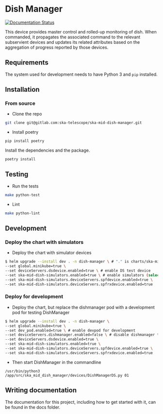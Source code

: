 Dish Manager
============

[![Documentation Status](https://readthedocs.org/projects/ska-telescope-ska-mid-dish-manager/badge/?version=latest)](https://developer.skao.int/projects/ska-mid-dish-manager/en/latest/?badge=latest)

This device provides master control and rolled-up monitoring of dish. When commanded, it propagates the associated command to the relevant subservient devices and updates its related attributes based on the aggregation of progress reported by those devices.

## Requirements

The system used for development needs to have Python 3 and `pip` installed.

## Installation

### From source

- Clone the repo

```bash
git clone git@gitlab.com:ska-telescope/ska-mid-dish-manager.git
```

- Install poetry

```bash
pip install poetry
```

Install the dependencies and the package.

```bash
poetry install
```

## Testing

- Run the tests

```bash
make python-test
```

- Lint

```bash
make python-lint
```

## Development

### Deploy the chart with simulators

- Deploy the chart with simulator devices

```bash
$ helm upgrade --install dev . -n dish-manager \ # "." is charts/ska-mid-dish-manager
--set global.minikube=true \
--set deviceServers.dsdevice.enabled=true \ # enable DS test device
--set ska-mid-dish-simulators.enabled=true \ # enable simulators (select which simulator to deploy below)
--set ska-mid-dish-simulators.deviceServers.spfdevice.enabled=true \
--set ska-mid-dish-simulators.deviceServers.spfrxdevice.enabled=true
```

### Deploy for development

- Deploy the chart, but replace the dishmanager pod with a development pod for testing DishManager

```bash
$ helm upgrade --install dev . -n dish-manager \
--set global.minikube=true \
--set dev_pod.enabled=true \ # enable devpod for development
--set deviceServers.dishmanager.enabled=false \ # disable dishmanager to use devpod
--set deviceServers.dsdevice.enabled=true \
--set ska-mid-dish-simulators.enabled=true \
--set ska-mid-dish-simulators.deviceServers.spfdevice.enabled=true \
--set ska-mid-dish-simulators.deviceServers.spfrxdevice.enabled=true
```

- Then start DishManager in the commandline

```
/usr/bin/python3 /app/src/ska_mid_dish_manager/devices/DishManagerDS.py 01
```

## Writing documentation

The documentation for this project, including how to get started with it, can be found in the docs folder.
